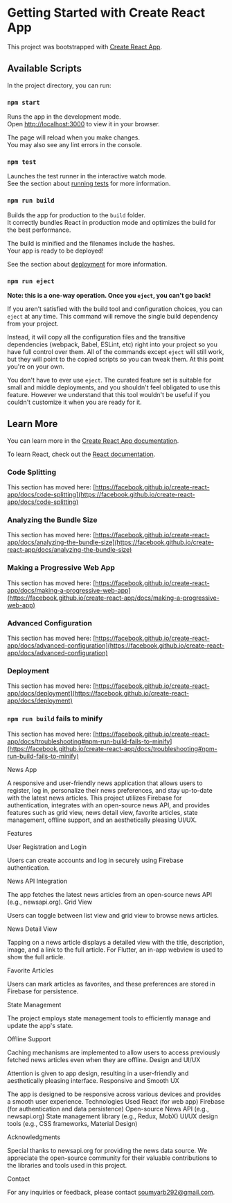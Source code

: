 # Getting Started with Create React App

This project was bootstrapped with [Create React App](https://github.com/facebook/create-react-app).

## Available Scripts

In the project directory, you can run:

### `npm start`

Runs the app in the development mode.\
Open [http://localhost:3000](http://localhost:3000) to view it in your browser.

The page will reload when you make changes.\
You may also see any lint errors in the console.

### `npm test`

Launches the test runner in the interactive watch mode.\
See the section about [running tests](https://facebook.github.io/create-react-app/docs/running-tests) for more information.

### `npm run build`

Builds the app for production to the `build` folder.\
It correctly bundles React in production mode and optimizes the build for the best performance.

The build is minified and the filenames include the hashes.\
Your app is ready to be deployed!

See the section about [deployment](https://facebook.github.io/create-react-app/docs/deployment) for more information.

### `npm run eject`

**Note: this is a one-way operation. Once you `eject`, you can't go back!**

If you aren't satisfied with the build tool and configuration choices, you can `eject` at any time. This command will remove the single build dependency from your project.

Instead, it will copy all the configuration files and the transitive dependencies (webpack, Babel, ESLint, etc) right into your project so you have full control over them. All of the commands except `eject` will still work, but they will point to the copied scripts so you can tweak them. At this point you're on your own.

You don't have to ever use `eject`. The curated feature set is suitable for small and middle deployments, and you shouldn't feel obligated to use this feature. However we understand that this tool wouldn't be useful if you couldn't customize it when you are ready for it.

## Learn More

You can learn more in the [Create React App documentation](https://facebook.github.io/create-react-app/docs/getting-started).

To learn React, check out the [React documentation](https://reactjs.org/).

### Code Splitting

This section has moved here: [https://facebook.github.io/create-react-app/docs/code-splitting](https://facebook.github.io/create-react-app/docs/code-splitting)

### Analyzing the Bundle Size

This section has moved here: [https://facebook.github.io/create-react-app/docs/analyzing-the-bundle-size](https://facebook.github.io/create-react-app/docs/analyzing-the-bundle-size)

### Making a Progressive Web App

This section has moved here: [https://facebook.github.io/create-react-app/docs/making-a-progressive-web-app](https://facebook.github.io/create-react-app/docs/making-a-progressive-web-app)

### Advanced Configuration

This section has moved here: [https://facebook.github.io/create-react-app/docs/advanced-configuration](https://facebook.github.io/create-react-app/docs/advanced-configuration)

### Deployment

This section has moved here: [https://facebook.github.io/create-react-app/docs/deployment](https://facebook.github.io/create-react-app/docs/deployment)

### `npm run build` fails to minify

This section has moved here: [https://facebook.github.io/create-react-app/docs/troubleshooting#npm-run-build-fails-to-minify](https://facebook.github.io/create-react-app/docs/troubleshooting#npm-run-build-fails-to-minify)



News App

A responsive and user-friendly news application that allows users to register, log in, personalize their news preferences, and stay up-to-date with the latest news articles. This project utilizes Firebase for authentication, integrates with an open-source news API, and provides features such as grid view, news detail view, favorite articles, state management, offline support, and an aesthetically pleasing UI/UX.

Features

User Registration and Login

Users can create accounts and log in securely using Firebase authentication.

News API Integration

The app fetches the latest news articles from an open-source news API (e.g., newsapi.org).
Grid View

Users can toggle between list view and grid view to browse news articles.

News Detail View

Tapping on a news article displays a detailed view with the title, description, image, and a link to the full article. For Flutter, an in-app webview is used to show the full article.

Favorite Articles

Users can mark articles as favorites, and these preferences are stored in Firebase for persistence.

State Management

The project employs state management tools to efficiently manage and update the app's state.

Offline Support

Caching mechanisms are implemented to allow users to access previously fetched news articles even when they are offline.
Design and UI/UX

Attention is given to app design, resulting in a user-friendly and aesthetically pleasing interface.
Responsive and Smooth UX

The app is designed to be responsive across various devices and provides a smooth user experience.
Technologies Used
React (for web app)
Firebase (for authentication and data persistence)
Open-source News API (e.g., newsapi.org)
State management library (e.g., Redux, MobX)
UI/UX design tools (e.g., CSS frameworks, Material Design)


Acknowledgments

Special thanks to newsapi.org for providing the news data source.
We appreciate the open-source community for their valuable contributions to the libraries and tools used in this project.

Contact

For any inquiries or feedback, please contact soumyarb292@gmail.com.

